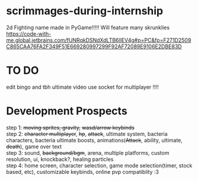 # scrimmages-during-internship
2d Fighting name made in PyGame!!!!!
Will feature many skrunklies
https://code-with-me.global.jetbrains.com/fUNRqkDSNdXdLTB6llEV4g#p=PC&fp=F271D2509C865CAA76FA2F349F51E669280997299F92AF72089E9106E2DBE83D
# TO DO
edit bingo and tbh ultimate video 
use socket for multiplayer !!!!  




# Development Prospects
step 1: ~~moving sprites, gravity,~~ ~~wasd/arrow keybinds~~  
step 2: ~~character multiplayer~~, ~~hp~~, ~~attack~~, ultimate system, bacteria characters, bacteria ultimate boosts, animations(~~Attack~~, ability, ultimate, ~~death~~), game over text  
step 3: sound, ~~background/bgm~~, arena, multiple platforms, custom resolution, ui, knockback?, healing particles  
step 4: home screen, character selection, game mode selection(timer, stock based, etc), customizable keybinds, online pvp compatiblity :3
